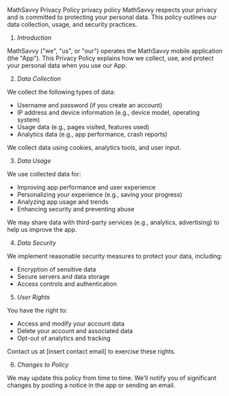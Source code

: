 MathSavvy Privacy Policy
privacy policy
MathSavvy respects your privacy and is committed to protecting your personal data. This policy outlines our data collection, usage, and security practices.

1. *Introduction*

MathSavvy ("we", "us", or "our") operates the MathSavvy mobile application (the "App"). This Privacy Policy explains how we collect, use, and protect your personal data when you use our App.

2. *Data Collection*

We collect the following types of data:

- Username and password (if you create an account)
- IP address and device information (e.g., device model, operating system)
- Usage data (e.g., pages visited, features used)
- Analytics data (e.g., app performance, crash reports)

We collect data using cookies, analytics tools, and user input.

3. *Data Usage*

We use collected data for:

- Improving app performance and user experience
- Personalizing your experience (e.g., saving your progress)
- Analyzing app usage and trends
- Enhancing security and preventing abuse

We may share data with third-party services (e.g., analytics, advertising) to help us improve the app.

4. *Data Security*

We implement reasonable security measures to protect your data, including:

- Encryption of sensitive data
- Secure servers and data storage
- Access controls and authentication

5. *User Rights*

You have the right to:

- Access and modify your account data
- Delete your account and associated data
- Opt-out of analytics and tracking

Contact us at [insert contact email] to exercise these rights.

6. *Changes to Policy*

We may update this policy from time to time. We'll notify you of significant changes by posting a notice in the app or sending an email.
